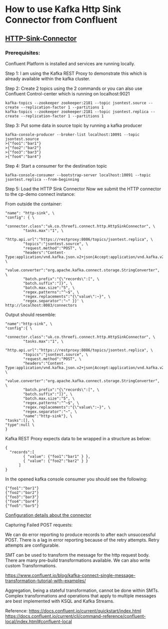 # How to use Kafka Http Sink Connector from Confluent

## [HTTP-Sink-Connector](https://docs.confluent.io/current/connect/kafka-connect-http/index.html#connect-http-connector)

### Prerequisites:

Confluent Platform is installed and services are running locally. 

Step 1: I am using the Kafka REST Proxy to demonstrate this which is already available within the kafka cluster.

Step 2: Create 2 topics using the 2 commands or you can also use Confluent Control-center which is running on localhost:9021

```
kafka-topics --zookeeper zookeeper:2181 --topic jsontest.source --create --replication-factor 1 --partitions 1
kafka-topics --zookeeper zookeeper:2181 --topic jsontest.replica --create --replication-factor 1 --partitions 1
```

Step 3: Put some data in source topic by running a kafka producer

```
kafka-console-producer --broker-list localhost:10091 --topic jsontest.source
>{"foo1":"bar1"}
>{"foo2":"bar2"}
>{"foo3":"bar3"}
>{"foo4":"bar4"}
```

Step 4: Start a consumer for the destination topic

```
kafka-console-consumer --bootstrap-server localhost:10091 --topic jsontest.replica --from-beginning
```


Step 5: Load the HTTP Sink Connector
Now we submit the HTTP connector to the cp-demo connect instance:

From outside the container:

```curl -X POST -H "Content-Type: application/json" --data '{ \
"name": "http-sink", \
"config": { \
        "connector.class":"uk.co.threefi.connect.http.HttpSinkConnector", \
        "tasks.max":"1", \
        "http.api.url":"https://restproxy:8086/topics/jsontest.replica", \
        "topics":"jsontest.source", \
        "request.method":"POST", \
        "headers":"Content-Type:application/vnd.kafka.json.v2+json|Accept:application/vnd.kafka.v2+json", \
        "value.converter":"org.apache.kafka.connect.storage.StringConverter", \
        "batch.prefix":"{\"records\":[", \
        "batch.suffix":"]}", \
        "batch.max.size":"5", \
        "regex.patterns":"^~$", \
        "regex.replacements":"{\"value\":~}", \
        "regex.separator":"~" }}' \
http://localhost:8083/connectors
```
Output should resemble:

```{ \
"name":"http-sink", \
"config":{ \
        "connector.class":"uk.co.threefi.connect.http.HttpSinkConnector", \
        "tasks.max":"1", \
        "http.api.url":"https://restproxy:8086/topics/jsontest.replica", \
        "topics":"jsontest.source", \
        "request.method":"POST", \
        "headers":"Content-Type:application/vnd.kafka.json.v2+json|Accept:application/vnd.kafka.v2+json", \
        "value.converter":"org.apache.kafka.connect.storage.StringConverter", \
        "batch.prefix":"{\"records\":[", \
        "batch.suffix":"]}", \
        "batch.max.size":"5", \
        "regex.patterns":"^~$", \
        "regex.replacements":"{\"value\":~}", \
        "regex.separator":"~", \
        "name":"http-sink"}, \
"tasks":[], \
"type":null \
}
```
Kafka REST Proxy expects data to be wrapped in a structure as below:

```
{
  "records":[
        { "value": {"foo1":"bar1" } },
        { "value": {"foo2":"bar2" } }
      ]
}
```

In the opened kafka console consumer you should see the following:

```
{"foo1":"bar1"}
{"foo2":"bar2"}
{"foo3":"bar3"}
{"foo4":"bar4"}
{"foo5":"bar5"}
```

[Configuration details about the connector](https://docs.confluent.io/current/connect/kafka-connect-http/connector_config.html#connection)

Capturing Failed POST requests:

We can do error reporting to produce records to after each unsuccessful POST. 
There is a lag in error reporting because of the retry attempts. Retry attempts are configurable.

SMT can be used to transform the message for the http request body. There are many pre-build transformations available. 
We can also write custom Transformations.

https://www.confluent.io/blog/kafka-connect-single-message-transformation-tutorial-with-examples/

Aggregation, being a stateful transformation, cannot be done within SMTs. 
Complex transformations and operations that apply to multiple messages are best implemented with KSQL and Kafka Streams.

Reference:
https://docs.confluent.io/current/quickstart/index.html
https://docs.confluent.io/current/cli/command-reference/confluent-local/index.html#confluent-local
